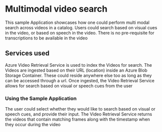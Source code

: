 # Multimodal video search

This sample Application showcases how one could perform multi modal search across videos in a catalog. Users could search based on visual cues in the video, or based on speech in the video. There is no pre-requisite for transcriptions to be available in the video

## Services used

Azure Video Retrieval Service is used to index the Videos for search. The Videos are ingested based on their URL (location) inside an Azure Blob Storage Container. These could reside anywhere else too as long as they can be accessed through a url.
Once ingested, the Video Retrieval Service allows for search based on visual or speech cues from the user

### Using the Sample Application

The user could select whether they would like to search based on visual or speech cues, and provide their input.
The Video Retrieval Service returns the videos that contain matching frames along with the timestamp when they occur during the video
